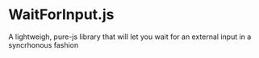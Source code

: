 # WaitForInput.js
A lightweigh, pure-js library that will let you wait for an external input in a syncrhonous fashion
